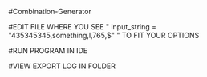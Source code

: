 #Combination-Generator

#EDIT FILE WHERE YOU SEE " input_string = "435345345,something,l,765,$" " TO FIT YOUR OPTIONS

#RUN PROGRAM IN IDE

#VIEW EXPORT LOG IN FOLDER
